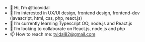 - 👋 Hi, I’m @ticovidal
- 👀 I’m interested in UX/UI design, frontend design, frontend-dev (javascript, html, css, php, react.js) 
- 🌱 I’m currently learning Typescript OO, node.js and React.js
- 💞️ I’m looking to collaborate on React.js, node.js and php
- 📫 How to reach me: tvidal82@gmail.com

<!---
ticovidal/ticovidal is a ✨ special ✨ repository because its `README.md` (this file) appears on your GitHub profile.
You can click the Preview link to take a look at your changes.
--->
